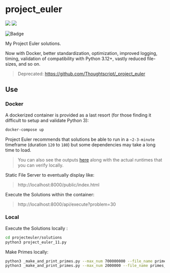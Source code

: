 # project_euler

[![](https://img.shields.io/badge/Project-Euler-green.svg)](https://projecteuler.net/) [![](https://img.shields.io/badge/Python-3.12.2-yellow.svg)](https://www.python.org/downloads/release/python-2718/) 

![Badge](https://projecteuler.net/profile/Thoughtscript.png)

My Project Euler solutions.

Now with Docker, better standardization, optimization, improved logging, timing, validation of compatibility with Python 3.12+, vastly reduced file-sizes, and so on.

> Deprecated: https://github.com/Thoughtscript/_project_euler

## Use

### Docker

A dockerized container is provided as a last resort (for those finding it difficult to setup and validate Python 3):

```bash
docker-compose up
```

Project Euler recommends that solutions be able to run in a `~2-3-minute` timeframe (duration `120` to `180`) but some dependencies may take a long time to load.

> You can also see the outputs [here](/projecteuler/solutions/out) along with the actual runtimes that you can verify locally.

Static File Server to eventually display like: 

> http://localhost:8000/public/index.html

Execute the Solutions within the container:

> http://localhost:8000/api/execute?problem=30

### Local

Execute the Solutions locally :
```bash
cd projecteuler/solutions
python3 project_euler_11.py
```

Make Primes locally:
```bash
python3 _make_and_print_primes.py --max_num 700000000 --file_name primes_to_700_mil
python3 _make_and_print_primes.py --max_num 2000000 --file_name primes_to_2_mil
```